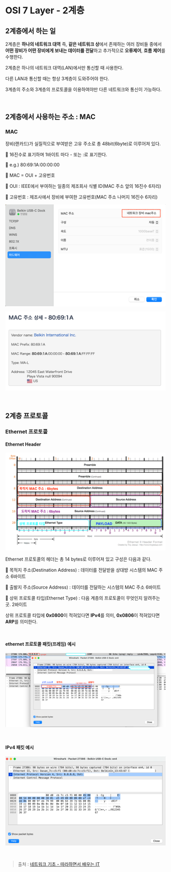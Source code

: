 # **OSI 7 Layer - 2계층**

## 2계층에서 하는 일

2계층은 **하나의 네트워크 대역** 즉, **같은 네트워크 상**에서 존재하는 여러 장비들 중에서 **어떤 장비가 어떤 장비에게 보내는 데이터를 전달**하고 추가적으로 **오류제어**, **흐름 제어**를 수행한다.

2계층은 하나의 네트워크 대역(LAN)에서만 통신할 때 사용한다.

다른 LAN과 통신할 때는 항상 3계층이 도와주어야 한다.

3계층의 주소와 3계층의 프로토콜을 이용하여야만 다른 네트워크와 통신이 가능하다.

<br />

## 2계층에서 사용하는 주소 : MAC

### MAC

장비(랜카드)가 실질적으로 부여받은 고유 주소로 총 48bit(6byte)로 이루어져 있다.

📌 16진수로 표기하며 1바이트 마다 - 또는 :로 표기한다.

📌 e.g.) 80:69:1A:00:00:00

📌 MAC = OUI + 고유번호

📌 OUI : IEEE에서 부여하는 일종의 제조회사 식별 ID(MAC 주소 앞의 16진수 6자리)

📌 고유번호 : 제조사에서 장비에 부여한 고유번호(MAC 주소 나머지 16진수 6자리)

![](./images/mac-address.png)

![](./images/OUI.png)

<br />

## 2계층 프로토콜

### Ethernet 프로토콜

#### Ethernet Header

![](./images/ethernet.png)

Ethernet 프로토콜의 헤더는 총 14 bytes로 이루어져 있고 구성은 다음과 같다.

📌 목적지 주소(Destination Address) : 데이터를 전달받을 상대방 시스템의 MAC 주소 6바이트

📌 출발지 주소(Source Address) : 데이터를 전달하는 시스템의 MAC 주소 6바이트

📌 상위 프로토콜 타입(Ethernet Type) : 다음 계층의 프로토콜이 무엇인지 알려주는 곳. 2바이트

상위 프로토콜 타입에 **0x0800**이 적혀있다면 **IPv4**를 의미, **0x0806**이 적혀있다면 **ARP**를 의미한다.

<br />

#### ethernet 프로토콜 패킷(프레임) 예시

![](./images/ethernet-example.png)

<br />

#### IPv4 패킷 예시

![](./images/ipv4.png)

<br />

> 출처 : [네트워크 기초 - 따라하면서 배우는 IT](https://www.youtube.com/playlist?list=PL0d8NnikouEWcF1jJueLdjRIC4HsUlULi)
